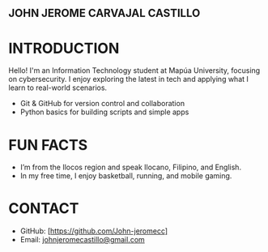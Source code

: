 ## JOHN JEROME CARVAJAL CASTILLO


# INTRODUCTION

Hello! I'm an Information Technology student at Mapúa University, focusing on cybersecurity. I enjoy exploring the latest in tech and applying what I learn to real-world scenarios.


- Git & GitHub for version control and collaboration
- Python basics for building scripts and simple apps


# FUN FACTS

- I’m from the Ilocos region and speak Ilocano, Filipino, and English.
- In my free time, I enjoy basketball, running, and mobile gaming.


# CONTACT

- GitHub: [https://github.com/John-jeromecc]
- Email: johnjeromecastillo@gmail.com 